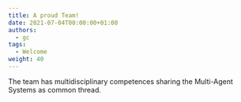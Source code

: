 ```yaml
---
title: A proud Team!
date: 2021-07-04T00:00:00+01:00
authors:
  - gc
tags:
  - Welcome
weight: 40
---
```


The team has multidisciplinary competences sharing the Multi-Agent Systems as common thread.